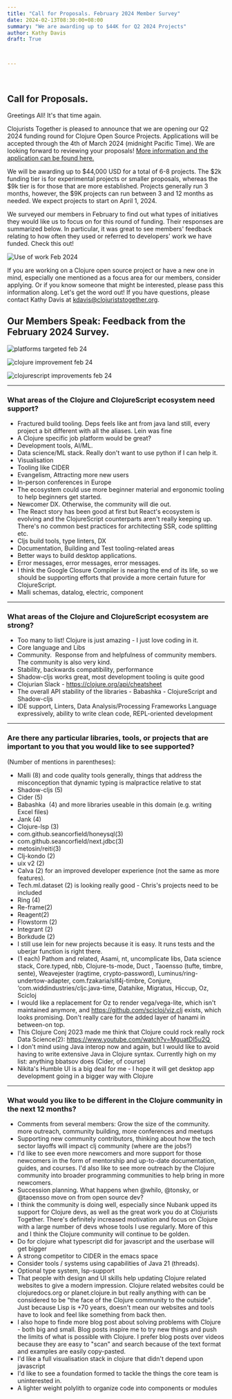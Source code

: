 ```yaml
---
title: "Call for Proposals. February 2024 Member Survey"
date: 2024-02-13T08:30:00+08:00
summary: "We are awarding up to $44K for Q2 2024 Projects"
author: Kathy Davis  
draft: True  



---  
```

<br>

## Call for Proposals. 
Greetings All! It's that time again. 

Clojurists Together is pleased to announce that we are opening our Q2 2024 funding round for Clojure Open Source Projects.  Applications will be accepted through the 4th of March 2024 (midnight Pacific Time). We are looking forward to reviewing your proposals! [More information and the application can be found here.](https://clojuriststogether.org/open-source/)

We will be awarding up to $44,000 USD for a total of 6-8 projects. The $2k funding tier is for experimental projects or smaller proposals, whereas the $9k tier is for those that are more established. Projects generally run 3 months, however, the $9K projects can run between 3 and 12 months as needed. We expect projects to start on April 1, 2024.

We surveyed our members in February to find out what types of initiatives they would like us to focus on for this round of funding. Their responses are summarized below. In particular, it was great to see members' feedback relating to how often they used or referred to developers' work we have funded. Check this out!  

![Use of work Feb 2024](https://github.com/clojurists-together/clojuriststogether.org/assets/14980147/988c9baf-2811-4993-ac14-455d06935e4c)


If you are working on a Clojure open source project or have a new one in mind, especially one mentioned as a focus area for our members, consider applying. Or if you know someone that might be interested, please pass this information along. Let's get the word out!  If you have questions, please contact Kathy Davis at kdavis@clojuriststogether.org.

## Our Members Speak: Feedback from the February 2024 Survey.  

![platforms targeted feb 24](https://github.com/clojurists-together/clojuriststogether.org/assets/14980147/761a93b3-c162-4b17-b7a9-e8ba124906fc)


![clojure improvement feb 24](https://github.com/clojurists-together/clojuriststogether.org/assets/14980147/f67455b9-8fba-4701-b879-013568e50aae)


![clojurescript improvements feb 24](https://github.com/clojurists-together/clojuriststogether.org/assets/14980147/0455fc0b-e743-4f5c-895d-c19b7b273f8d)
<br>

---



### What areas of the Clojure and ClojureScript ecosystem need support?  
- Fractured build tooling. Deps feels like ant from java land still, every project a bit different with all the aliases. Lein was fine  
- A Clojure specific job platform would be great?  
- Development tools, AI/ML.  
- Data science/ML stack. Really don't want to use python if I can help it.  
- Visualisation  
- Tooling like CIDER  
- Evangelism, Attracting more new users  
- In-person conferences in Europe  
- The ecosystem could use more beginner material and ergonomic tooling to help beginners get started.  
- Newcomer DX. Otherwise, the community will die out.  
- The React story has been good at first but React's ecosystem is evolving and the ClojureScript counterparts aren't really keeping up. There's no common best practices for architecting SSR, code splitting etc.  
- Cljs build tools, type linters, DX  
- Documentation, Building and Test tooling-related areas  
- Better ways to build desktop applications.  
- Error messages, error messages, error messages.  
- I think the Google Closure Compiler is nearing the end of its life, so we should be supporting efforts that provide a more certain future for ClojureScript.  
- Malli schemas, datalog, electric, component<br>

---


### What areas of the Clojure and ClojureScript ecosystem are strong? 
- Too many to list! Clojure is just amazing - I just love coding in it.  
- Core language and Libs  
- Community.  Response from and helpfulness of community members. The community is also very kind.  
- Stability, backwards compatibility, performance  
- Shadow-cljs works great, most development tooling is quite good  
- Clojurian Slack - https://clojure.org/api/cheatsheet 
- The overall API stability of the libraries - Babashka - ClojureScript and Shadow-cljs  
- IDE support, Linters, Data Analysis/Processing Frameworks
Language expressively, ability to write clean code, REPL-oriented development<br>

---


### Are there any particular libraries, tools, or projects that are important to you that you would like to see supported?  
(Number of mentions in parentheses):
- Malli (8) and code quality tools generally, things that address the misconception that dynamic typing is malpractice relative to stat  
- Shadow-cljs (5) 
- Cider (5)  
- Babashka  (4) and more libraries useable in this domain (e.g. writing Excel files) 
- Jank (4)  
- Clojure-lsp (3)  
- com.github.seancorfield/honeysql(3)  
- com.github.seancorfield/next.jdbc(3)   
- metosin/reiti(3)  
- Clj-kondo (2)  
- uix v2 (2)  
- Calva (2) for an improved developer experience (not the same as more features).   
- Tech.ml.dataset (2) is looking really good - Chris's projects need to be included  
- Ring (4)  
- Re-frame(2)  
- Reagent(2)  
- Flowstorm (2)  
- Integrant (2)  
- Borkdude (2)  
- I still use lein for new projects because it is easy. It runs tests and the uberjar function is right there.  
- (1 each) Pathom and related, Asami, nt, uncomplicate libs, Data science stack, Core.typed, nbb, Clojure-ts-mode, Duct , Taoensso (tufte, timbre, sente), Weavejester (ragtime, crypto-password), Luminus/ring-undertow-adapter, com.fzakaria/slf4j-timbre, Conjure, ‘com.widdindustries/cljc.java-time, Datahike, Migratus, Hiccup, Oz, Scicloj  
- I would like a replacement for Oz to render vega/vega-lite, which isn't maintained anymore, and https://github.com/scicloj/viz.clj exists, which looks promising. Don't really care for the added layer of hanami in between-on top.  
- This Clojure Conj 2023 made me think that Clojure could rock really rock Data Science(2): https://www.youtube.com/watch?v=MguatDl5u2Q   
- I don't mind using Java interop now and again, but I would like to avoid having to write extensive Java in Clojure syntax.
Currently high on my list: anything bbatsov does (Cider, of course)  
- Nikita's Humble UI is a big deal for me - I hope it will get desktop app development going in a bigger way with Clojure  <br>

---

### What would you like to be different in the Clojure community in the next 12 months?  
- Comments from several members: Grow the size of the community. more outreach, community building, more conferences and meetups  
- Supporting new community contributors, thinking about how the tech sector layoffs will impact clj community (where are the jobs?)  
- I'd like to see even more newcomers and more support for those newcomers in the form of mentorship and up-to-date documentation, guides, and courses. I'd also like to see more outreach by the Clojure community into broader programming communities to help bring in more newcomers.  
- Succession planning. What happens when @whilo, @tonsky, or @taoensso move on from open source dev?  
- I think the community is doing well, especially since Nubank upped its support for Clojure devs, as well as the great work you do at Clojurists Together. There's definitely increased motivation and focus on Clojure with a large number of devs whose tools I use regularly. More of this and I think the Clojure community will continue to be golden.  
- Do for clojure what typescript did for javascript and the userbase will get bigger  
- A strong competitor to CIDER in the emacs space  
- Consider tools / systems using capabilities of Java 21 (threads).  
- Optional type system, lsp-support  
- That people with design and UI skills help updating Clojure related websites to give a modern impression. Clojure related websites could be clojuredocs.org or planet.clojure.in but really anything with can be considered to be "the face of the Clojure community to the outside". Just because Lisp is +70 years, doesn't mean our websites and tools have to look and feel like something from back then.   
- I also hope to finde more blog post about solving problems with Clojure - both big and small. Blog posts inspire me to try new things and push the limits of what is possible with Clojure. I prefer blog posts over videos because they are easy to "scan" and search because of the text format and examples are easily copy-pasted.  
- I'd like a full visualisation stack in clojure that didn't depend upon javascript  
- I'd like to see a foundation formed to tackle the things the core team is uninterested in.  
- A lighter weight polylith to organize code into components or modules  



